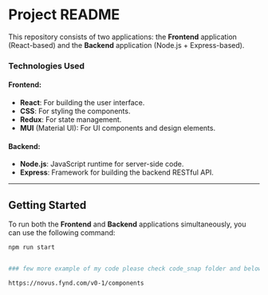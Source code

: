 # Project README

This repository consists of two applications: the **Frontend** application (React-based) and the **Backend** application (Node.js + Express-based).

### Technologies Used

#### Frontend:
- **React**: For building the user interface.
- **CSS**: For styling the components.
- **Redux**: For state management.
- **MUI** (Material UI): For UI components and design elements.

#### Backend:
- **Node.js**: JavaScript runtime for server-side code.
- **Express**: Framework for building the backend RESTful API.

---

## Getting Started

To run both the **Frontend** and **Backend** applications simultaneously, you can use the following command:

```bash
npm run start


### few more example of my code please check code_snap folder and below website for my design component library

https://novus.fynd.com/v0-1/components
